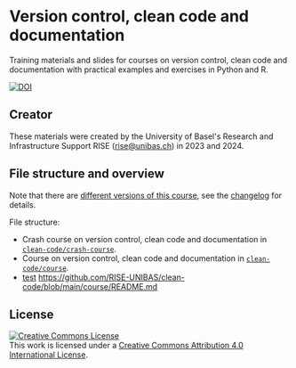 # Version control, clean code and documentation

Training materials and slides for courses on version control, clean code and documentation with practical examples and exercises in Python and R.

[![DOI](https://zenodo.org/badge/DOI/10.5281/zenodo.10623276.svg)](https://doi.org/10.5281/zenodo.10623276)

## Creator

These materials were created by the University of Basel's Research and Infrastructure Support RISE (rise@unibas.ch) in 2023 and 2024. 

## File structure and overview

Note that there are [different versions of this course](https://github.com/RISE-UNIBAS/clean-code/releases), see the [changelog](https://github.com/RISE-UNIBAS/clean-code/blob/main/CHANGELOG.md)  for details.

File structure:

- Crash course on version control, clean code and documentation in 
[`clean-code/crash-course`](https://github.com/RISE-UNIBAS/clean-code/tree/main/crash-course).
- Course on version control, clean code and documentation in 
[`clean-code/course`](https://github.com/RISE-UNIBAS/clean-code/tree/main/course).
- [test](https://github.com/RISE-UNIBAS/clean-code/blob/main/course/README.md) https://github.com/RISE-UNIBAS/clean-code/blob/main/course/README.md

## License

<a rel="license" href="http://creativecommons.org/licenses/by/4.0/"><img alt="Creative Commons License" style="border-width:0" src="https://i.creativecommons.org/l/by/4.0/88x31.png" /></a><br />This work is licensed under a <a rel="license" href="http://creativecommons.org/licenses/by/4.0/">Creative Commons Attribution 4.0 International License</a>.
